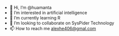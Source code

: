 - 👋 Hi, I’m @huamanta
- 👀 I’m interested in artificial intelligence
- 🌱 I’m currently learning R
- 💞️ I’m looking to collaborate on SysPider Technology
- 📫 How to reach me alexhe406@gmal.com

<!---
huamanta/huamanta is a ✨ special ✨ repository because its `README.md` (this file) appears on your GitHub profile.
You can click the Preview link to take a look at your changes.
--->

